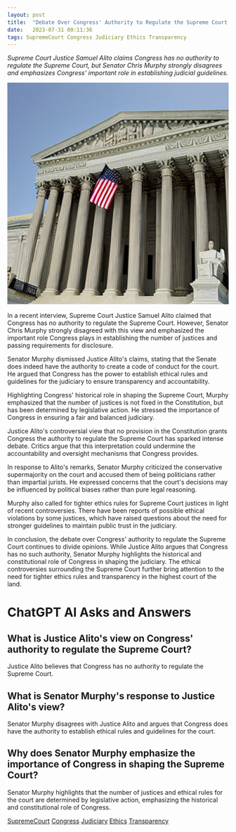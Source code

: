 ```yaml
---
layout: post
title:  "Debate Over Congress' Authority to Regulate the Supreme Court Continues"
date:   2023-07-31 00:11:36 
tags: SupremeCourt Congress Judiciary Ethics Transparency
---
```

*Supreme Court Justice Samuel Alito claims Congress has no authority to regulate the Supreme Court, but Senator Chris Murphy strongly disagrees and emphasizes Congress' important role in establishing judicial guidelines.*

![A photo of the Supreme Court building with the American flag waving in the background, illustrating the importance of the topic](/assets/96d1d8bf-122b-4c4c-a5ee-07282eee47b0.jpg "Debate Over Congress' Authority to Regulate the Supreme Court Continues")

In a recent interview, Supreme Court Justice Samuel Alito claimed that Congress has no authority to regulate the Supreme Court. However, Senator Chris Murphy strongly disagreed with this view and emphasized the important role Congress plays in establishing the number of justices and passing requirements for disclosure.

Senator Murphy dismissed Justice Alito's claims, stating that the Senate does indeed have the authority to create a code of conduct for the court. He argued that Congress has the power to establish ethical rules and guidelines for the judiciary to ensure transparency and accountability.

Highlighting Congress' historical role in shaping the Supreme Court, Murphy emphasized that the number of justices is not fixed in the Constitution, but has been determined by legislative action. He stressed the importance of Congress in ensuring a fair and balanced judiciary.

Justice Alito's controversial view that no provision in the Constitution grants Congress the authority to regulate the Supreme Court has sparked intense debate. Critics argue that this interpretation could undermine the accountability and oversight mechanisms that Congress provides.

In response to Alito's remarks, Senator Murphy criticized the conservative supermajority on the court and accused them of being politicians rather than impartial jurists. He expressed concerns that the court's decisions may be influenced by political biases rather than pure legal reasoning.

Murphy also called for tighter ethics rules for Supreme Court justices in light of recent controversies. There have been reports of possible ethical violations by some justices, which have raised questions about the need for stronger guidelines to maintain public trust in the judiciary.

In conclusion, the debate over Congress' authority to regulate the Supreme Court continues to divide opinions. While Justice Alito argues that Congress has no such authority, Senator Murphy highlights the historical and constitutional role of Congress in shaping the judiciary. The ethical controversies surrounding the Supreme Court further bring attention to the need for tighter ethics rules and transparency in the highest court of the land.


# ChatGPT AI Asks and Answers
## What is Justice Alito's view on Congress' authority to regulate the Supreme Court?
Justice Alito believes that Congress has no authority to regulate the Supreme Court.

## What is Senator Murphy's response to Justice Alito's view?
Senator Murphy disagrees with Justice Alito and argues that Congress does have the authority to establish ethical rules and guidelines for the court.

## Why does Senator Murphy emphasize the importance of Congress in shaping the Supreme Court?
Senator Murphy highlights that the number of justices and ethical rules for the court are determined by legislative action, emphasizing the historical and constitutional role of Congress.


[SupremeCourt](/tags/SupremeCourt) [Congress](/tags/Congress) [Judiciary](/tags/Judiciary) [Ethics](/tags/Ethics) [Transparency](/tags/Transparency)